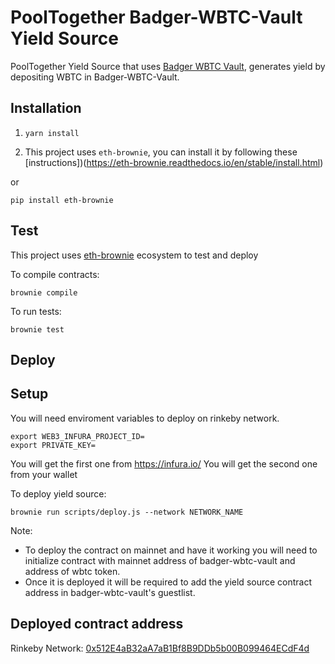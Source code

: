 # PoolTogether Badger-WBTC-Vault Yield Source

PoolTogether Yield Source that uses [Badger WBTC Vault](https://etherscan.io/address/0x4b92d19c11435614cd49af1b589001b7c08cd4d5), generates yield by depositing WBTC in Badger-WBTC-Vault.

## Installation

1. `yarn install`

2. This project uses `eth-brownie`, you can install it by following these [instructions])(https://eth-brownie.readthedocs.io/en/stable/install.html)

or 

```
pip install eth-brownie
```

## Test

This project uses [eth-brownie](https://eth-brownie.readthedocs.io/en/stable/index.html) ecosystem to test and deploy

To compile contracts:

```
brownie compile
```

To run tests:

```
brownie test
```

## Deploy

## Setup

You will need enviroment variables to deploy on rinkeby network.

```
export WEB3_INFURA_PROJECT_ID=
export PRIVATE_KEY=
```

You will get the first one from https://infura.io/
You will get the second one from your wallet

To deploy yield source:

```
brownie run scripts/deploy.js --network NETWORK_NAME
```

Note: 
- To deploy the contract on mainnet and have it working you will need to initialize contract with mainnet address of badger-wbtc-vault and address of wbtc token.
- Once it is deployed it will be required to add the yield source contract address in badger-wbtc-vault's guestlist.

## Deployed contract address

Rinkeby Network: [0x512E4aB32aA7aB1Bf8B9DDb5b00B099464ECdF4d](https://rinkeby.etherscan.io/address/0x512e4ab32aa7ab1bf8b9ddb5b00b099464ecdf4d)
